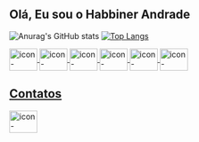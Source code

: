 <h2> Olá, Eu sou o Habbiner Andrade </h2>

![Anurag's GitHub stats](https://github-readme-stats.vercel.app/api?username=habbiner&show_icons=true&theme=radical&layout=compact)
[![Top Langs](https://github-readme-stats.vercel.app/api/top-langs/?username=habbiner&layout=compact&theme=radical)](https://github.com/habbiner/github-readme-stats)

<a href="https://github.com/habbiner">
  <img align="center" alt="icon-javascript" height="40" width="50" src="https://cdn.jsdelivr.net/gh/devicons/devicon/icons/javascript/javascript-original.svg"
</a>
<a href="https://github.com/habbiner">
  <img align="center" alt="icon-javascript" height="40" width="50" src="https://cdn.jsdelivr.net/gh/devicons/devicon/icons/typescript/typescript-original.svg"
</a>
<!-- 
<a href="https://github.com/habbiner">
  <img align="center" alt="icon-javascript" height="40" width="50" src="https://cdn.jsdelivr.net/gh/devicons/devicon/icons/vuejs/vuejs-original.svg"
</a>
-->
<a href="https://github.com/habbiner">
  <img align="center" alt="icon-javascript" height="40" width="50" src="https://cdn.jsdelivr.net/gh/devicons/devicon/icons/html5/html5-original.svg"
</a>
<a href="https://github.com/habbiner">
  <img align="center" alt="icon-javascript" height="40" width="50" src="https://cdn.jsdelivr.net/gh/devicons/devicon/icons/css3/css3-original.svg"
</a>
<a href="https://github.com/habbiner">
  <img align="center" alt="icon-javascript" height="40" width="50" src="https://cdn.jsdelivr.net/gh/devicons/devicon/icons/c/c-original.svg"
</a>
<a href="https://github.com/habbiner">
  <img align="center" alt="icon-javascript" height="40" width="50" src="https://cdn.jsdelivr.net/gh/devicons/devicon/icons/csharp/csharp-original.svg"
</a>

## Contatos

<a href="https://github.com/habbiner">
  <img align="center" alt="icon-javascript" height="40" width="50" src="https://cdn.jsdelivr.net/gh/devicons/devicon/icons/linkedin/linkedin-original.svg"
</a>
